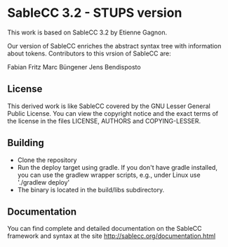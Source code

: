 SableCC 3.2 - STUPS version
===

This work is based on SableCC 3.2 by Etienne Gagnon. 

Our version of SableCC enriches the abstract syntax tree with information about tokens. 
Contributors to this vrsion of SableCC are:

Fabian Fritz
Marc Büngener
Jens Bendisposto 

License 
--- 

This derived work is like SableCC covered by the GNU Lesser General Public License. You can view the copyright notice and the exact terms of the license in the files LICENSE, AUTHORS and COPYING-LESSER.

Building
---

* Clone the repository
* Run the deploy target using gradle. If you don't have gradle installed, you can use the gradlew wrapper scripts, e.g., under Linux use './gradlew deploy'
* The binary is located in the build/libs subdirectory.

Documentation
---
You can find complete and detailed documentation on the SableCC framework and syntax at the site http://sablecc.org/documentation.html